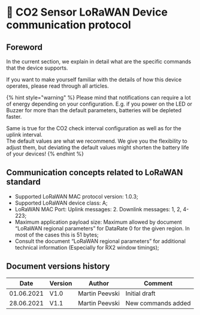 # 📖 CO2 Sensor LoRaWAN Device communication protocol

## Foreword

In the current section, we explain in detail what are the specific commands that the device supports.&#x20;

If you want to make yourself familiar with the details of how this device operates, please read through all articles.

{% hint style="warning" %}
Please mind that notifications can require a lot of energy depending on your configuration. E.g. if you power on the LED or Buzzer for more than the default parameters, batteries will be depleted faster.

Same is true for the CO2 check interval configuration as well as for the uplink interval. \
The default values are what we recommend. We give you the flexibility to adjust them, but deviating the default values might shorten the battery life of your devices!
{% endhint %}

## Communication concepts related to LoRaWAN standard

* Supported LoRaWAN MAC protocol version: 1.0.3;
* Supported LoRaWAN device class: A;
* LoRaWAN MAC Port: Uplink messages: 2. Downlink messages: 1, 2, 4-223;
* Maximum application payload size: Maximum allowed by document “LoRaWAN regional parameters” for DataRate 0 for the given region. In most of the cases this is 51 bytes;
* Consult the document “LoRaWAN regional parameters” for additional technical information (Especially for RX2 window timings);

## Document versions history

| **Date**   | **Version** | **Author**     | **Comment**        |
| ---------- | ----------- | -------------- | ------------------ |
| 01.06.2021 | V1.0        | Martin Peevski | Initial draft      |
| 28.06.2021 | V1.1        | Martin Peevski | New commands added |
